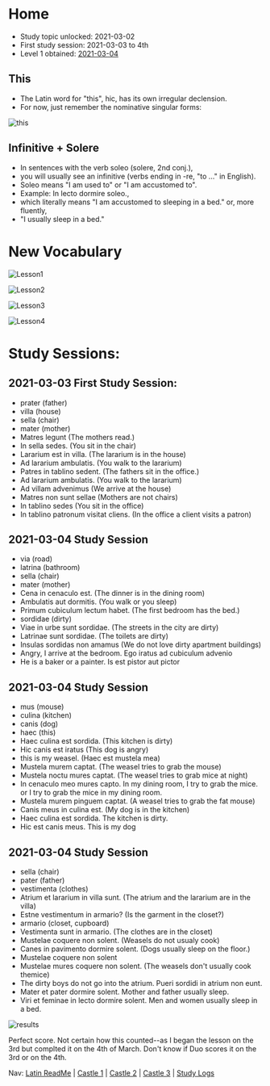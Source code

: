 # Home
* Study topic unlocked:  2021-03-02
* First study session:  2021-03-03 to 4th
* Level 1 obtained: [2021-03-04](https://github.com/EO4wellness/T-I-L/blob/main/polyglot/latin/Castle-3/Images/2021-03-04-LatinHome_earned-level1-new-crown.png)


## This
* The Latin word for "this", hic, has its own irregular declension. 
* For now, just remember the nominative singular forms:

![this](https://github.com/EO4wellness/T-I-L/blob/main/polyglot/latin/Castle-3/Images/this.png)

## Infinitive + Solere
* In sentences with the verb soleo (solere, 2nd conj.),
* you will usually see an infinitive (verbs ending in -re, "to ..." in English). 
* Soleo means "I am used to" or "I am accustomed to".
* Example: In lecto dormire soleo., 
* which literally means "I am accustomed to sleeping in a bed." or, more fluently,
* "I usually sleep in a bed."

# New Vocabulary 

![Lesson1](https://github.com/EO4wellness/T-I-L/blob/main/polyglot/latin/Castle-3/Images/Home-Lesson1.png)

![Lesson2](https://github.com/EO4wellness/T-I-L/blob/main/polyglot/latin/Castle-3/Images/Home-Lesson2.png)

![Lesson3](https://github.com/EO4wellness/T-I-L/blob/main/polyglot/latin/Castle-3/Images/Home-Lesson3.png)

![Lesson4](https://github.com/EO4wellness/T-I-L/blob/main/polyglot/latin/Castle-3/Images/Home-Lesson4.png)

# Study Sessions: 

## 2021-03-03 First Study Session: 
* prater (father)
* villa (house)
* sella (chair)
* mater (mother)
* Matres legunt (The mothers read.)
* In sella sedes. (You sit in the chair)
* Lararium est in villa. (The lararium is in the house)
* Ad lararium ambulatis. (You walk to the lararium)
* Patres in tablino sedent. (The fathers sit in the office.)
* Ad lararium ambulatis. (You walk to the lararium)
* Ad villam advenimus (We arrive at the house)
* Matres non sunt sellae (Mothers are not chairs)
* In tablino sedes (You sit in the office)
* In tablino patronum visitat cliens. (In the office a client visits a patron)

## 2021-03-04 Study Session 
* via (road)
* latrina (bathroom)
* sella (chair)
* mater (mother)
* Cena in cenaculo est. (The dinner is in the dining room)
* Ambulatis aut dormitis. (You walk or you sleep)
* Primum cubiculum lectum habet. (The first bedroom has the bed.)
* sordidae (dirty)
* Viae in urbe sunt sordidae. (The streets in the city are dirty)
* Latrinae sunt sordidae. (The toilets are dirty)
* Insulas sordidas non amamus (We do not love dirty apartment buildings)
* Angry, I arrive at the bedroom.  Ego iratus ad cubiculum advenio
* He is a baker or a painter. Is est pistor aut pictor 

## 2021-03-04 Study Session 
* mus (mouse)
* culina (kitchen)
* canis (dog)
* haec (this)
* Haec culina est sordida. (This kitchen is dirty) 
* Hic canis est iratus (This dog is angry)
* this is my weasel. (Haec est mustela mea)
* Mustela murem captat. (The weasel tries to grab the mouse)
* Mustela noctu mures captat. (The weasel tries to grab mice at night)
* In cenaculo meo mures capto. In my dining room, I try to grab the mice. or I try to grab the mice in my dining room.
* Mustela murem pinguem captat. (A weasel tries to grab the fat mouse)
* Canis meus in culina est. (My dog is in the kitchen)
* Haec culina est sordida. The kitchen is dirty.
* Hic est canis meus. This is my dog


## 2021-03-04 Study Session 
* sella (chair)
* pater (father)
* vestimenta (clothes)
* Atrium et lararium in villa sunt. (The atrium and the lararium are in the villa) 
* Estne vestimentum in armario? (Is the garment in the closet?) 
* armario (closet, cupboard)
* Vestimenta sunt in armario. (The clothes are in the closet)
* Mustelae coquere non solent. (Weasels do not usualy cook)
* Canes in pavimento dormire solent. (Dogs usually sleep on the floor.)
*  Mustelae coquere non solent
*  Mustelae mures coquere non solent. (The weasels don't usually cook themice)
*  The dirty boys do not go into the atrium. Pueri sordidi in atrium non eunt. 
*  Mater et pater dormire solent. Mother and father usually sleep. 
*  Viri et feminae in lecto dormire solent. Men and women usually sleep in a bed. 

![results](https://github.com/EO4wellness/T-I-L/blob/main/polyglot/latin/Castle-3/Images/2021-03-04-LatinHome_earned-level1-new-crown.png) 



Perfect score.  Not certain how this counted--as I began the lesson on the 3rd but complted it on the 4th of March. Don't know if Duo scores it on the 3rd or on the 4th. 

Nav: [Latin ReadMe](https://github.com/EO4wellness/T-I-L/tree/main/polyglot/latin) | [Castle 1](https://github.com/EO4wellness/T-I-L/tree/main/polyglot/latin/Castle-1) | [Castle 2](https://github.com/EO4wellness/T-I-L/tree/main/polyglot/latin/Castle-2) | [Castle 3](https://github.com/EO4wellness/T-I-L/tree/main/polyglot/latin/Castle-3) | [Study Logs](https://github.com/EO4wellness/T-I-L/tree/main/polyglot/latin/study-log)
